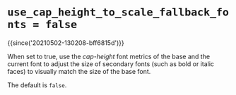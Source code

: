 # `use_cap_height_to_scale_fallback_fonts = false`

{{since('20210502-130208-bff6815d')}}

When set to true, use the *cap-height* font metrics of the base and the current
font to adjust the size of secondary fonts (such as bold or italic faces) to
visually match the size of the base font.

The default is `false`.

